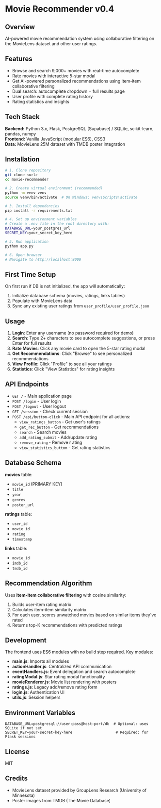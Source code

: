 # Movie Recommender v0.4

## Overview

AI-powered movie recommendation system using collaborative filtering on the MovieLens dataset and other user ratings.

## Features

- Browse and search 9,000+ movies with real-time autocomplete
- Rate movies with interactive 5-star modal
- Get AI-powered personalized recommendations using item-item collaborative filtering
- Dual search: autocomplete dropdown + full results page
- User profile with complete rating history
- Rating statistics and insights

## Tech Stack

**Backend:** Python 3.x, Flask, PostgreSQL (Supabase) / SQLite, scikit-learn, pandas, numpy  
**Frontend:** Vanilla JavaScript (modular ES6), CSS3  
**Data:** MovieLens 25M dataset with TMDB poster integration

## Installation

```bash
# 1. Clone repository
git clone <url>
cd movie-recommender

# 2. Create virtual environment (recommended)
python -m venv venv
source venv/bin/activate  # On Windows: venv\Scripts\activate

# 3. Install dependencies
pip install -r requirements.txt

# 4. Set up environment variables
# Create a .env file in the root directory with:
DATABASE_URL=your_postgres_url
SECRET_KEY=your_secret_key_here

# 5. Run application
python app.py

# 6. Open browser
# Navigate to http://localhost:8000
```

## First Time Setup

On first run if DB is not initialized, the app will automatically:

1. Initialize database schema (movies, ratings, links tables)
2. Populate with MovieLens data
3. Sync any existing user ratings from `user_profile/user_profile.json`

## Usage

1. **Login**: Enter any username (no password required for demo)
2. **Search**: Type 2+ characters to see autocomplete suggestions, or press Enter for full results
3. **Rate Movies**: Click any movie card to open the 5-star rating modal
4. **Get Recommendations**: Click "Browse" to see personalized recommendations
5. **View Profile**: Click "Profile" to see all your ratings
6. **Statistics**: Click "View Statistics" for rating insights

## API Endpoints

- `GET /` - Main application page
- `POST /login` - User login
- `POST /logout` - User logout
- `GET /session` - Check current session
- `POST /api/button-click` - Main API endpoint for all actions:
  - `view_ratings_button` - Get user's ratings
  - `get_rec_button` - Get recommendations
  - `search` - Search movies
  - `add_rating_submit` - Add/update rating
  - `remove_rating` - Remove r ating
  - `view_statistics_button` - Get rating statistics

## Database Schema

**movies** table:

- `movie_id` (PRIMARY KEY)
- `title`
- `year`
- `genres`
- `poster_url`

**ratings** table:

- `user_id`
- `movie_id`
- `rating`
- `timestamp`

**links** table:

- `movie_id`
- `imdb_id`
- `tmdb_id`

## Recommendation Algorithm

Uses **item-item collaborative filtering** with cosine similarity:

1. Builds user-item rating matrix
2. Calculates item-item similarity matrix
3. For each user, scores unwatched movies based on similar items they've rated
4. Returns top-K recommendations with predicted ratings

## Development

The frontend uses ES6 modules with no build step required. Key modules:

- **main.js**: Imports all modules
- **actionHandler.js**: Centralized API communication
- **eventHandlers.js**: Event delegation and search autocomplete
- **ratingModal.js**: Star rating modal functionality
- **movieRenderer.js**: Movie list rendering with posters
- **ratings.js**: Legacy add/remove rating form
- **login.js**: Authentication UI
- **utils.js**: Session helpers

## Environment Variables

```env
DATABASE_URL=postgresql://user:pass@host:port/db  # Optional: uses SQLite if not set
SECRET_KEY=your-secret-key-here                    # Required: for Flask sessions
```

## License

MIT

## Credits

- MovieLens dataset provided by GroupLens Research (University of Minnesota)
- Poster images from TMDB (The Movie Database)
